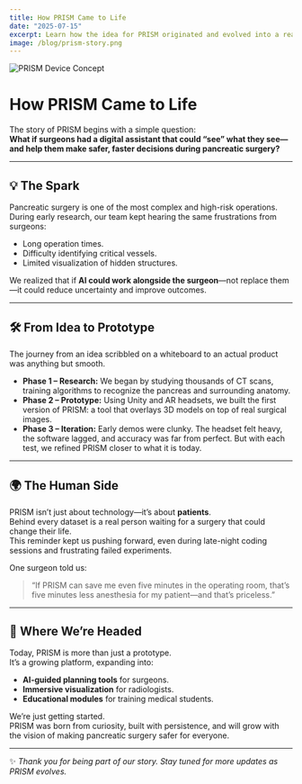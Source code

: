 ```yaml
---
title: How PRISM Came to Life
date: "2025-07-15"
excerpt: Learn how the idea for PRISM originated and evolved into a real product.
image: /blog/prism-story.png
---
```


![PRISM Device Concept](/blog/prism-story.png)

# How PRISM Came to Life

The story of PRISM begins with a simple question:  
**What if surgeons had a digital assistant that could “see” what they see—  
and help them make safer, faster decisions during pancreatic surgery?**

---

## 💡 The Spark

Pancreatic surgery is one of the most complex and high-risk operations.  
During early research, our team kept hearing the same frustrations from surgeons:  
- Long operation times.  
- Difficulty identifying critical vessels.  
- Limited visualization of hidden structures.  

We realized that if **AI could work alongside the surgeon**—not replace them—it could reduce uncertainty and improve outcomes.

---

## 🛠️ From Idea to Prototype

The journey from an idea scribbled on a whiteboard to an actual product was anything but smooth.  

- **Phase 1 – Research:** We began by studying thousands of CT scans, training algorithms to recognize the pancreas and surrounding anatomy.  
- **Phase 2 – Prototype:** Using Unity and AR headsets, we built the first version of PRISM: a tool that overlays 3D models on top of real surgical images.  
- **Phase 3 – Iteration:** Early demos were clunky. The headset felt heavy, the software lagged, and accuracy was far from perfect. But with each test, we refined PRISM closer to what it is today.  

---

## 🌍 The Human Side

PRISM isn’t just about technology—it’s about **patients**.  
Behind every dataset is a real person waiting for a surgery that could change their life.  
This reminder kept us pushing forward, even during late-night coding sessions and frustrating failed experiments.  

One surgeon told us:  
> “If PRISM can save me even five minutes in the operating room, that’s five minutes less anesthesia for my patient—and that’s priceless.”

---

## 🚀 Where We’re Headed

Today, PRISM is more than just a prototype.  
It’s a growing platform, expanding into:  
- **AI-guided planning tools** for surgeons.  
- **Immersive visualization** for radiologists.  
- **Educational modules** for training medical students.  

We’re just getting started.  
PRISM was born from curiosity, built with persistence, and will grow with the vision of making pancreatic surgery safer for everyone.

---

✨ *Thank you for being part of our story. Stay tuned for more updates as PRISM evolves.*
